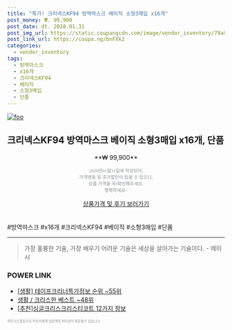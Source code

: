 ```yaml
--- 
title: "특가! 크리넥스KF94 방역마스크 베이직 소형3매입 x16개" 
post_money: ₩. 99,900 
post_date: dt. 2020.01.31 
post_img_url: https://static.coupangcdn.com/image/vendor_inventory/79a9/7282a301b5200a8b16b4530dc51d89660def60eaa3a95694c5f7273cd45f.jpg 
post_link_url: https://coupa.ng/bnFXk2 
categories: 
  - vendor_inventory 
tags: 
  - 방역마스크 
  - x16개 
  - 크리넥스KF94 
  - 베이직 
  - 소형3매입 
  - 단품 
--- 
```

[![foo](https://static.coupangcdn.com/image/vendor_inventory/79a9/7282a301b5200a8b16b4530dc51d89660def60eaa3a95694c5f7273cd45f.jpg)](https://coupa.ng/bnFXk2) 

## 크리넥스KF94 방역마스크 베이직 소형3매입 x16개, 단품 
<p style="text-align: center;">**₩ 99,900**</p> 
<p style="text-align: center;"><span style="color: #898c8f; font-family: Georgia,Times,serif; font-size: 0.75em;">2020년01월31일에 작성되어, <br>가격변동 및 추가할인이 있을 수 있으니,<br> 상품 가격을 꼭!확인해주세요.<br>행복하세요~</span> 
</p>	 
<div markdown="0" style="text-align: center;"><a href="https://coupa.ng/bnFXk2" class="btn btn--success">상품가격 및 후기 보러가기</a></div> 
<br><br> 
  #방역마스크 #x16개 #크리넥스KF94 #베이직 #소형3매입 #단품 
<hr> 

> 가장 훌륭한 기술, 가장 배우기 어려운 기술은 세상을 살아가는 기술이다. - 메이시 


### POWER LINK

* <a href="https://blog.naver.com/sakai111/221772099233" target="_blank"> [생활] 테이프크리너특가정보 순위 ~55위</a>
* <a href="https://blog.naver.com/santokki14/221782630587" target="_blank">생활 / 크리스한 베스트 ~48위</a>
* <a href="https://blog.naver.com/fasyy4321/221784758170" target="_blank">[추천]싱글크리스크리스티코트 12가지 정보</a>

<span style="color: #898c8f; font-family: Georgia,Times,serif; font-size: 0.55em;">파트너스활동으로 작성자에게 일정액의 커미션이 제공될수 있습니다.</span> 
